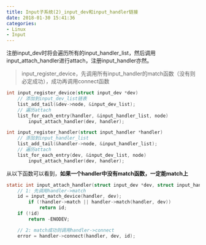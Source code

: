 ```yaml
---
title: Input子系统(2)_input_dev和input_handler链接
date: 2018-01-30 15:41:36
categories:
- Linux
- Input
---
```


注册input_dev时将会遍历所有的input_handler_list，然后调用input_attach_handler进行attach，注册input_handler亦然。

>   input_register_device，先调用所有input_handler的match函数（没有则必定成功），成功再调用connect函数

<!-- more -->
```c
int input_register_device(struct input_dev *dev)
	// 添加到input_dev_list链表
	list_add_tail(&dev->node, &input_dev_list);
	// 遍历attach
	list_for_each_entry(handler, &input_handler_list, node)
		input_attach_handler(dev, handler);
```
```c
int input_register_handler(struct input_handler *handler)
	// 添加到input_handler_list
	list_add_tail(&handler->node, &input_handler_list);
	// 遍历attach
	list_for_each_entry(dev, &input_dev_list, node)
		input_attach_handler(dev, handler);
```

从以下函数可以看到，**如果一个handler中没有match函数，一定能match上**

```c
static int input_attach_handler(struct input_dev *dev, struct input_handler *handler)
  	// 1: 先调用handler->match
	id = input_match_device(handler, dev);
		if (!handler->match || handler->match(handler, dev))
			return id;
	if (!id)
		return -ENODEV;

	// 2: match成功则调用handler->connect
	error = handler->connect(handler, dev, id);
```

